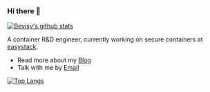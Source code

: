 ### Hi there 👋

[![Bevisy's github stats](https://github-readme-stats.vercel.app/api?username=Bevisy&show_icons=true&include_all_commits=true)](http://bevisy.github.io/)

A container R&D engineer, currently working on secure containers at [easystack](https://www.easystack.cn/).

- Read more about my [Blog](http://bevisy.github.io/)
- Talk with me by [Email](mailto:binbin36520@gmail.com)

[![Top Langs](https://github-readme-stats.vercel.app/api/top-langs/?username=Bevisy&layout=compact&hide=javascript,html)](http://bevisy.github.io/)

<!--
**Bevisy/Bevisy** is a ✨ _special_ ✨ repository because its `README.md` (this file) appears on your GitHub profile.

Here are some ideas to get you started:

- 🔭 I’m currently working on ...
- 🌱 I’m currently learning ...
- 👯 I’m looking to collaborate on ...
- 🤔 I’m looking for help with ...
- 💬 Ask me about ...
- 📫 How to reach me: ...
- 😄 Pronouns: ...
- ⚡ Fun fact: ...
-->
